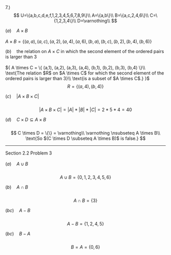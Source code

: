 $7.)$
$$
U=\{a,b,c,d,e,f,1,2,3,4,5,6,7,8,9\}\\
A=\{a,b\}\\
B=\{a,c,2,4,6\}\\
C=\{1,2,3,4\}\\
D=\varnothing\\
$$

$(a) \quad A \times B$
<br><br>
$A \times B = \{
	(a,a), (a,c), (a,2), (a,4), (a,6),
	(b,a), (b,c), (b,2), (b,4), (b,6)
\}$

$(b) \quad \text{the relation on $A \times C$ in which the second element of the ordered pairs is larger than 3}$
<br><br>
${
A \times C = \{
	(a,1), (a,2), (a,3), (a,4),
	(b,1), (b,2), (b,3), (b,4)
\}\\
\text{The relation $R$ on $A \times C$ for which the second element of the ordered pairs is larger than 3}\\
\text{is a subset of $A \times C$.}
}$
$$
R=\{(a, 4), (b, 4)\}
$$

$(c) \quad |A \times B \times C|$
<br><br>
$$
|A \times B \times C| = |A|*|B|*|C|=2*5*4=40
$$

$(d)\quad C \times D \subseteq A \times B$
<br><br>
$$
C \times D = \{\} = \varnothing\\
\varnothing \nsubseteq A \times B\\
\text{So $(C \times D \subseteq A \times B)$ is false.}
$$

---
$\text{Section 2.2 Problem 3}$
<br><br>
$(a)\quad A \cup B$
<br><br>
$$
A \cup B = \{0, 1, 2, 3, 4, 5, 6\}
$$

$(b)\quad A \cap B$
<br><br>
$$
A \cap B = \{3\}
$$

$(bc)\quad A - B$
<br><br>
$$
A - B = \{1, 2, 4, 5\}
$$

$(bc)\quad B - A$
<br><br>
$$
B = A = \{0, 6\}
$$
